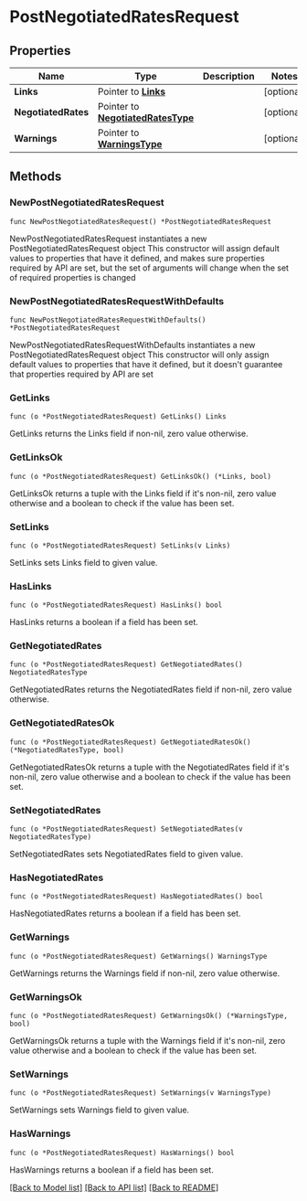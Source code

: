 # PostNegotiatedRatesRequest

## Properties

Name | Type | Description | Notes
------------ | ------------- | ------------- | -------------
**Links** | Pointer to [**Links**](Links.md) |  | [optional] 
**NegotiatedRates** | Pointer to [**NegotiatedRatesType**](NegotiatedRatesType.md) |  | [optional] 
**Warnings** | Pointer to [**WarningsType**](WarningsType.md) |  | [optional] 

## Methods

### NewPostNegotiatedRatesRequest

`func NewPostNegotiatedRatesRequest() *PostNegotiatedRatesRequest`

NewPostNegotiatedRatesRequest instantiates a new PostNegotiatedRatesRequest object
This constructor will assign default values to properties that have it defined,
and makes sure properties required by API are set, but the set of arguments
will change when the set of required properties is changed

### NewPostNegotiatedRatesRequestWithDefaults

`func NewPostNegotiatedRatesRequestWithDefaults() *PostNegotiatedRatesRequest`

NewPostNegotiatedRatesRequestWithDefaults instantiates a new PostNegotiatedRatesRequest object
This constructor will only assign default values to properties that have it defined,
but it doesn't guarantee that properties required by API are set

### GetLinks

`func (o *PostNegotiatedRatesRequest) GetLinks() Links`

GetLinks returns the Links field if non-nil, zero value otherwise.

### GetLinksOk

`func (o *PostNegotiatedRatesRequest) GetLinksOk() (*Links, bool)`

GetLinksOk returns a tuple with the Links field if it's non-nil, zero value otherwise
and a boolean to check if the value has been set.

### SetLinks

`func (o *PostNegotiatedRatesRequest) SetLinks(v Links)`

SetLinks sets Links field to given value.

### HasLinks

`func (o *PostNegotiatedRatesRequest) HasLinks() bool`

HasLinks returns a boolean if a field has been set.

### GetNegotiatedRates

`func (o *PostNegotiatedRatesRequest) GetNegotiatedRates() NegotiatedRatesType`

GetNegotiatedRates returns the NegotiatedRates field if non-nil, zero value otherwise.

### GetNegotiatedRatesOk

`func (o *PostNegotiatedRatesRequest) GetNegotiatedRatesOk() (*NegotiatedRatesType, bool)`

GetNegotiatedRatesOk returns a tuple with the NegotiatedRates field if it's non-nil, zero value otherwise
and a boolean to check if the value has been set.

### SetNegotiatedRates

`func (o *PostNegotiatedRatesRequest) SetNegotiatedRates(v NegotiatedRatesType)`

SetNegotiatedRates sets NegotiatedRates field to given value.

### HasNegotiatedRates

`func (o *PostNegotiatedRatesRequest) HasNegotiatedRates() bool`

HasNegotiatedRates returns a boolean if a field has been set.

### GetWarnings

`func (o *PostNegotiatedRatesRequest) GetWarnings() WarningsType`

GetWarnings returns the Warnings field if non-nil, zero value otherwise.

### GetWarningsOk

`func (o *PostNegotiatedRatesRequest) GetWarningsOk() (*WarningsType, bool)`

GetWarningsOk returns a tuple with the Warnings field if it's non-nil, zero value otherwise
and a boolean to check if the value has been set.

### SetWarnings

`func (o *PostNegotiatedRatesRequest) SetWarnings(v WarningsType)`

SetWarnings sets Warnings field to given value.

### HasWarnings

`func (o *PostNegotiatedRatesRequest) HasWarnings() bool`

HasWarnings returns a boolean if a field has been set.


[[Back to Model list]](../README.md#documentation-for-models) [[Back to API list]](../README.md#documentation-for-api-endpoints) [[Back to README]](../README.md)


